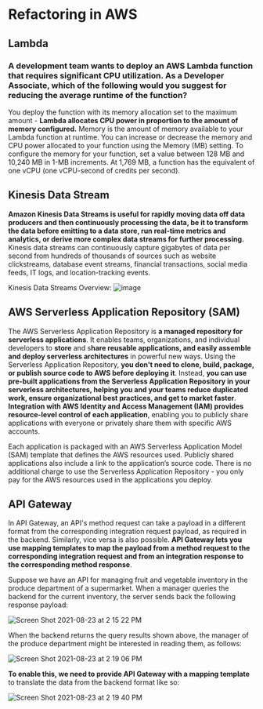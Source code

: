 # Refactoring in AWS

## Lambda 

### A development team wants to deploy an AWS Lambda function that requires significant CPU utilization. As a Developer Associate, which of the following would you suggest for reducing the average runtime of the function?

You deploy the function with its memory allocation set to the maximum amount - **Lambda allocates CPU power in proportion to the amount of memory configured.** Memory is the amount of memory available to your Lambda function at runtime. You can increase or decrease the memory and CPU power allocated to your function using the Memory (MB) setting. To configure the memory for your function, set a value between 128 MB and 10,240 MB in 1-MB increments. At 1,769 MB, a function has the equivalent of one vCPU (one vCPU-second of credits per second).

## Kinesis Data Stream 

**Amazon Kinesis Data Streams is useful for rapidly moving data off data producers and then continuously processing the data, be it to transform the data before emitting to a data store, run real-time metrics and analytics, or derive more complex data streams for further processing.** Kinesis data streams can continuously capture gigabytes of data per second from hundreds of thousands of sources such as website clickstreams, database event streams, financial transactions, social media feeds, IT logs, and location-tracking events.

Kinesis Data Streams Overview:
![image](https://user-images.githubusercontent.com/44325167/130438804-46c39c47-78c6-46c6-b622-fddd3f2c2ecc.png)

##  AWS Serverless Application Repository (SAM)

The AWS Serverless Application Repository is **a managed repository for serverless applications**. It enables teams, organizations, and individual developers to **store** and s**hare reusable applications, and easily assemble and deploy serverless architectures** in powerful new ways. Using the Serverless Application Repository, **you don't need to clone, build, package, or publish source code to AWS before deploying it**. Instead, **you can use pre-built applications from the Serverless Application Repository in your serverless architectures, helping you and your teams reduce duplicated work, ensure organizational best practices, and get to market faster**. **Integration with AWS Identity and Access Management (IAM) provides resource-level control of each application**, enabling you to publicly share applications with everyone or privately share them with specific AWS accounts.

Each application is packaged with an AWS Serverless Application Model (SAM) template that defines the AWS resources used. Publicly shared applications also include a link to the application’s source code. There is no additional charge to use the Serverless Application Repository - you only pay for the AWS resources used in the applications you deploy.

## API Gateway

In API Gateway, an API's method request can take a payload in a different format from the corresponding integration request payload, as required in the backend. Similarly, vice versa is also possible. **API Gateway lets you use mapping templates to map the payload from a method request to the corresponding integration request and from an integration response to the corresponding method response**.

Suppose we have an API for managing fruit and vegetable inventory in the produce department of a supermarket. When a manager queries the backend for the current inventory, the server sends back the following response payload:

![Screen Shot 2021-08-23 at 2 15 22 PM](https://user-images.githubusercontent.com/44325167/130445296-3ac16240-9d23-4d39-a435-14a2696f22b2.png)

When the backend returns the query results shown above, the manager of the produce department might be interested in reading them, as follows:

![Screen Shot 2021-08-23 at 2 19 06 PM](https://user-images.githubusercontent.com/44325167/130445771-a670ec93-0bc0-4301-bcfd-3c0282fe079c.png)

**To enable this, we need to provide API Gateway with a mapping template** to translate the data from the backend format like so:

![Screen Shot 2021-08-23 at 2 19 40 PM](https://user-images.githubusercontent.com/44325167/130445834-9917ea46-4cdb-4676-a5cb-b8e78a187a7d.png)
